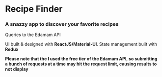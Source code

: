 # Recipe Finder

### A snazzy app to discover your favorite recipes 

Queries to the Edamam API

UI built & designed with **ReactJS/Material-UI**. State management built with **Redux**

**Please note that the I used the free tier of the Edamam API, so submitting a bunch of requests at a time may hit the request limit, causing results to not display**
